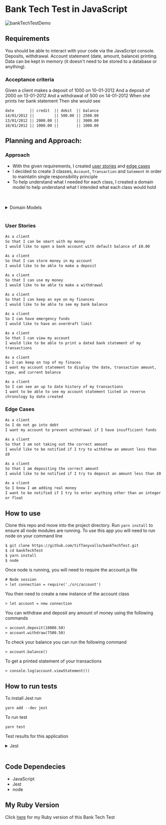 # Bank Tech Test in JavaScript

![bankTechTestDemo](public/images/js-test.gif)

## Requirements
You should be able to interact with your code via the JavaScript console.
Deposits, withdrawal.
Account statement (date, amount, balance) printing.
Data can be kept in memory (it doesn't need to be stored to a database or anything).

### Acceptance criteria
Given a client makes a deposit of 1000 on 10-01-2012
And a deposit of 2000 on 13-01-2012
And a withdrawal of 500 on 14-01-2012
When she prints her bank statement
Then she would see

```
date       || credit  || debit  || balance
14/01/2012 ||         || 500.00 || 2500.00
13/01/2012 || 2000.00 ||        || 3000.00
10/01/2012 || 1000.00 ||        || 1000.00
```
## Planning and Approach: 

### Approach
- With the given requirements, I created [user stories](#user-stories) and [edge cases](#edge-cases)
- I decided to create 3 classes, `Account`, `Transaction` and `Satement` in order to maintatin single responsibility principle
- To help understand what I needed for each class, I created a domain model to help understand what I intended what each class would hold
<br>
<br>
<details>
<summary>Domain Models</summary>
<br>
<img src="/public/images/domain_model_bttJS.png">
</details>
<br>

### User Stories
```
As a client
So that I can be smart with my money
I would like to open a bank account with default balance of £0.00
```
```
As a client
So that I can store money in my account
I would like to be able to make a deposit
```
```
As a client
So that I can use my money
I would like to be able to make a withdrawal
```
```
As a client
So that I can keep an eye on my finances
I would like to be able to see my bank balance
```
```
As a client
So I can have emergency funds
I would like to have an overdraft limit
```
```
As a client
So that I can view my account
I would like to be able to print a dated bank statement of my transactions
```
```
As a client
So I can keep on top of my finaces
I want my account statement to display the date, transaction amount, type, and current balance
```
```
As a client
So I can see an up to date history of my transactions
I want to be able to see my account statement listed in reverse chronology by date created
```
### Edge Cases
```
As a client
So I do not go into debt
I want my account to prevent withdrawal if I have insufficient funds
```
```
As a client
So that I am not taking out the correct amount
I would like to be notified if I try to withdraw an amount less than £0
```
```
As a client
So that I am depositing the correct amount 
I would like to be notified if I try to deposit an amount less than £0
```
```
As a client
So I know I am adding real money
I want to be notified if I try to enter anything other than an integer or float
```

## How to use
Clone this repo and move into the project directory.
Run `yarn install` to ensure all node modules are running.
To use this app you will need to run node on your command line

```
$ git clone https://github.com/tiffanyvallo/bankTechTest.git
$ cd bankTechTest
$ yarn install
$ node
```
Once node is running, you will need to require the account.js file
```
# Node session
> let connection = require('./src/account')
```
You then need to create a new instance of the account class
```
> let account = new connection
```
You can withdraw and deposit any amount of money using the following commands
```
> account.deposit(10000.50)
> account.withdraw(7500.50)
```
To check your balance you can run the following command
```
> account.balance()
```
To get a printed statement of your transactions
```
> console.log(account.viewStatement())
```

## How to run tests
To install Jest run
```
yarn add --dev jest
```
To run test 
```
yarn test
```

Test results for this application
<details>
<summary>Jest</summary>
<br>
<img src="/public/images/jestBank.png">
</details>
<br>

## Code Dependecies
  - JavaScript
  - Jest
  - node

## My Ruby Version
Click [here](https://github.com/tiffanyvallo/bank_tech_test) for my Ruby version of this Bank Tech Test